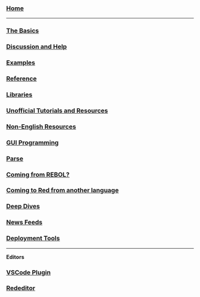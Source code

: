 ### [Home](https://github.com/red/red/wiki)

***

### [The Basics](https://github.com/red/red/wiki/The-Basics)

### [Discussion and Help](https://github.com/red/red/wiki/Discussion-and-Help)

### [Examples](https://github.com/red/red/wiki/Examples)

### [Reference](https://github.com/red/red/wiki/Reference)

### [Libraries](https://github.com/red/red/wiki/Libraries)

### [Unofficial Tutorials and Resources](https://github.com/red/red/wiki/%5BLINKS%5D-Unofficial-Tutorials-and-Resources)

### [Non-English Resources](https://github.com/red/red/wiki/%5BLINKS%5D-Non-English-Resources)

### [GUI Programming](https://github.com/red/red/wiki/%5BLINKS%5D-GUI-Programming)

### [Parse](https://github.com/red/red/wiki/%5BDOC%5D-Parse)

### [Coming from REBOL?](https://github.com/red/red/wiki/%5BLINKS%5D-Coming-from-REBOL)

### [Coming to Red from another language](https://github.com/red/red/wiki/Coming-to-Red-from-another-language)

### [Deep Dives](https://github.com/red/red/wiki/%5BLINKS%5D-Deep-Dives)

### [News Feeds](https://github.com/red/red/wiki/News-Feeds)
### [Deployment Tools](https://github.com/red/red/wiki/Deployment-Tools)
***
**Editors**
### [VSCode Plugin](https://github.com/red/red/wiki/Visual-Studio-Code-Plugin)

### [Rededitor](http://helpin.red/Rededitor.html)

